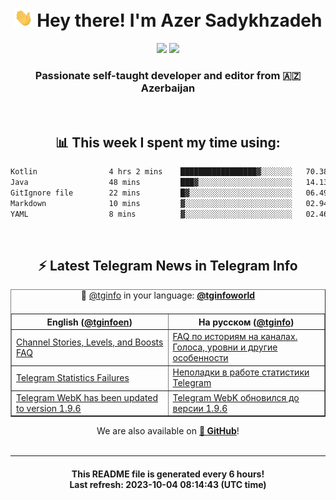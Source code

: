 <div align="center">
	<div>
		<h1>
      <img src="./assets/hi.gif" width="30px"> Hey there! I'm Azer Sadykhzadeh
    </h1>
    <img height="18" src="https://komarev.com/ghpvc/?username=sadykhzadeh&label=Views&color=2081c1&style=flat-square" />
		<a href="https://wakatime.com/Azer"> <img height="18" src="https://wakatime.com/badge/user/f80ae27a-c328-426f-a381-bc84136e2dd6.svg" /> </a>
    <h3>
      Passionate self-taught developer and editor from 🇦🇿 Azerbaijan
    </h3>
  </div>
  <br>

<h2>📊 This week I spent my time using:</h2>

<!--START_SECTION:waka-->

```txt
Kotlin                4 hrs 2 mins    █████████████████▓░░░░░░░   70.38 %
Java                  48 mins         ███▓░░░░░░░░░░░░░░░░░░░░░   14.13 %
GitIgnore file        22 mins         █▓░░░░░░░░░░░░░░░░░░░░░░░   06.49 %
Markdown              10 mins         ▓░░░░░░░░░░░░░░░░░░░░░░░░   02.94 %
YAML                  8 mins          ▓░░░░░░░░░░░░░░░░░░░░░░░░   02.46 %
```

<!--END_SECTION:waka-->

<br>

<h2>⚡️ Latest Telegram News in Telegram Info</h2>
  <table border>
		<tr>
			<th width="50%">English (<a href="https://t.me/tginfoen">@tginfoen</a>)</th>
			<th>На русском (<a href="https://t.me/tginfo">@tginfo</a>)</th>
		</tr>
		<caption>🚩 <a href="https://t.me/tginfo">@tginfo</a> in your language: <a href="https://t.me/tginfoworld"><b>@tginfoworld</b></a><caption/>
  <tr><td><a href="https://t.me/tginfoen/1740">Channel Stories, Levels, and Boosts FAQ</a></td>
    <td><a href="https://t.me/tginfo/3785">FAQ по историям на каналах. Голоса, уровни и другие особенности</a></td></tr><tr><td><a href="https://t.me/tginfoen/1739">Telegram Statistics Failures</a></td>
    <td><a href="https://t.me/tginfo/3784">Неполадки в работе статистики Telegram</a></td></tr><tr><td><a href="https://t.me/tginfoen/1738">Telegram WebK has been updated to version 1.9.6</a></td>
    <td><a href="https://t.me/tginfo/3783">Telegram WebK обновился до версии 1.9.6</a></td></tr>
</table>
We are also available on <a href="https://github.com/tginfo"><b>🐙 GitHub</b></a>!
</div>

<br>
<hr>
<h4 align="center">This README file is generated <b>every 6 hours</b>!</br>Last refresh: <b>2023-10-04 08:14:43 (UTC time)</b></h4>
